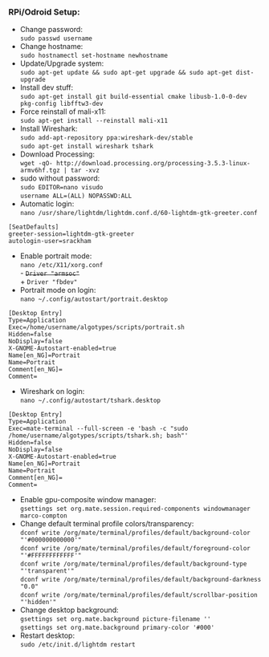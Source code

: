 ### RPi/Odroid Setup:


- Change password:  
```sudo passwd username```
- Change hostname:  
```sudo hostnamectl set-hostname newhostname```
- Update/Upgrade system:  
```sudo apt-get update && sudo apt-get upgrade && sudo apt-get dist-upgrade```
- Install dev stuff:  
```sudo apt-get install git build-essential cmake libusb-1.0-0-dev pkg-config libfftw3-dev```
- Force reinstall of mali-x11:  
```sudo apt-get install --reinstall mali-x11```
- Install Wireshark:  
```sudo add-apt-repository ppa:wireshark-dev/stable```  
```sudo apt-get install wireshark tshark```
- Download Processing:  
```wget -qO- http://download.processing.org/processing-3.5.3-linux-armv6hf.tgz | tar -xvz```
- sudo without password:  
```sudo EDITOR=nano visudo```  
```username ALL=(ALL) NOPASSWD:ALL```
- Automatic login:  
```nano /usr/share/lightdm/lightdm.conf.d/60-lightdm-gtk-greeter.conf```
```
[SeatDefaults]
greeter-session=lightdm-gtk-greeter
autologin-user=srackham
```
- Enable portrait mode:  
```nano /etc/X11/xorg.conf```  
\- ~~```Driver "armsoc"```~~  
\+ ```Driver "fbdev"```
- Portrait mode on login:  
```nano ~/.config/autostart/portrait.desktop```
```
[Desktop Entry]
Type=Application
Exec=/home/username/algotypes/scripts/portrait.sh
Hidden=false
NoDisplay=false
X-GNOME-Autostart-enabled=true
Name[en_NG]=Portrait
Name=Portrait
Comment[en_NG]=
Comment=
```
- Wireshark on login:  
```nano ~/.config/autostart/tshark.desktop```
```
[Desktop Entry]
Type=Application
Exec=mate-terminal --full-screen -e 'bash -c "sudo /home/username/algotypes/scripts/tshark.sh; bash"'
Hidden=false
NoDisplay=false
X-GNOME-Autostart-enabled=true
Name[en_NG]=Portrait
Name=Portrait
Comment[en_NG]=
Comment=
```
- Enable gpu-composite window manager:  
```gsettings set org.mate.session.required-components windowmanager marco-compton```
- Change default terminal profile colors/transparency:  
```dconf write /org/mate/terminal/profiles/default/background-color "'#000000000000'"```  
```dconf write /org/mate/terminal/profiles/default/foreground-color "'#FFFFFFFFFFFF'"```  
```dconf write /org/mate/terminal/profiles/default/background-type "'transparent'"```  
```dconf write /org/mate/terminal/profiles/default/background-darkness "0.0"```  
```dconf write /org/mate/terminal/profiles/default/scrollbar-position "'hidden'"```
- Change desktop background:  
```gsettings set org.mate.background picture-filename ''```  
```gsettings set org.mate.background primary-color '#000'```
- Restart desktop:  
```sudo /etc/init.d/lightdm restart```

